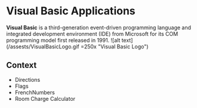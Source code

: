 # Visual Basic Applications

**Visual Basic** is a third-generation event-driven programming language and integrated development environment (IDE) from Microsoft for its COM programming model first released in 1991. ![alt text](/assests/VisualBasicLogo.gif =250x "Visual Basic Logo")


## Context

- Directions
- Flags
- FrenchNumbers
- Room Charge Calculator

